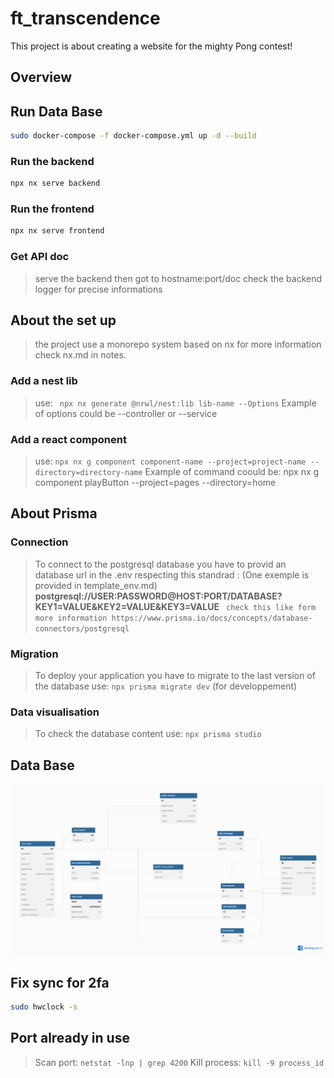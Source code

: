 # ft_transcendence

This project is about creating a website for the mighty Pong contest! 

## Overview

## Run Data Base

```bash
sudo docker-compose -f docker-compose.yml up -d --build
```

### Run the backend

```bash
npx nx serve backend
```

### Run the frontend

```bash
npx nx serve frontend
```
### Get API doc

> serve the backend then got to hostname:port/doc check the backend
> logger for precise informations

## About the set up

> the project use a monorepo system based on nx for more information check nx.md in notes.

### Add a nest lib

> use: ` npx nx generate @nrwl/nest:lib lib-name --Options`
> Example of options could be --controller or --service

### Add a react component

> use: `npx nx g component component-name --project=project-name --directory=directory-name`
> Example of command coould be: npx nx g component playButton --project=pages --directory=home

## About Prisma

### Connection

> To connect to the postgresql database you have to provid an database url in the .env
> respecting this standrad : (One exemple is provided in template_env.md)
> **postgresql://USER:PASSWORD@HOST:PORT/DATABASE?KEY1=VALUE&KEY2=VALUE&KEY3=VALUE**
` check this like form more information https://www.prisma.io/docs/concepts/database-connectors/postgresql`

### Migration

> To deploy your application you have to migrate to the last version of the database
> use: `npx prisma migrate dev` (for developpement)

### Data visualisation

> To check the database content
> use: `npx prisma studio`

## Data Base

![database image](./assets/notes.assets/project.visualisation.assets/database.png)

## Fix sync for 2fa

```bash
sudo hwclock -s
```

## Port already in use
> Scan port: `netstat -lnp | grep 4200`
> Kill process: `kill -9 process_id`